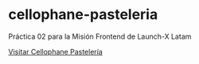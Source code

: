 # cellophane-pasteleria
Práctica 02 para la Misión Frontend de Launch-X Latam

[Visitar Cellophane Pastelería](https://cellophane-pasteleria.azurewebsites.net/)

